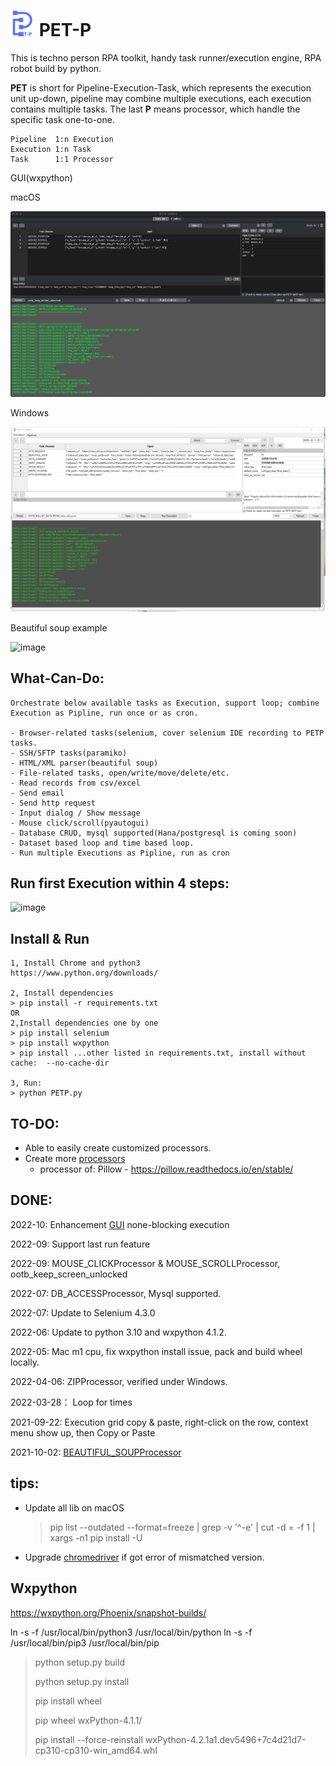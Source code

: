 # ![image](./image/petp_small.png) PET-P

This is techno person RPA toolkit, handy task runner/execution engine, RPA robot build by python.

**PET** is short for Pipeline-Execution-Task, which represents the execution unit up-down, pipeline may combine multiple
executions, each execution contains multiple tasks. The last **P** means processor, which handle the specific task
one-to-one.

    Pipeline  1:n Execution
    Execution 1:n Task
    Task      1:1 Processor

GUI(wxpython)

macOS

![image](https://raw.githubusercontent.com/lorisunjunbin/petp/master/image/PETP_overview.png)

Windows

![image](https://raw.githubusercontent.com/lorisunjunbin/petp/master/image/PETP_overview_windows.png)

Beautiful soup example

![image](https://raw.githubusercontent.com/lorisunjunbin/petp/master/image/Beautifulsoup.png)

## What-Can-Do:

    Orchestrate below available tasks as Execution, support loop; combine Execution as Pipline, run once or as cron.

    - Browser-related tasks(selenium, cover selenium IDE recording to PETP tasks.
    - SSH/SFTP tasks(paramiko)
    - HTML/XML parser(beautiful soup)
    - File-related tasks, open/write/move/delete/etc.
    - Read records from csv/excel
    - Send email
    - Send http request
    - Input dialog / Show message
    - Mouse click/scroll(pyautogui)
    - Database CRUD, mysql supported(Hana/postgresql is coming soon)
    - Dataset based loop and time based loop.
    - Run multiple Executions as Pipline, run as cron
    

## Run first Execution within 4 steps:

![image](https://raw.githubusercontent.com/lorisunjunbin/petp/master/image/user_manual.png)

## Install & Run

    1, Install Chrome and python3
    https://www.python.org/downloads/

    2, Install dependencies
    > pip install -r requirements.txt
    OR 
    2,Install dependencies one by one 
    > pip install selenium
    > pip install wxpython
    > pip install ...other listed in requirements.txt, install without cache:  --no-cache-dir 

    3, Run: 
    > python PETP.py


## TO-DO:

- Able to easily create customized processors.
- Create more [processors](./core/processors)
  - processor of: Pillow - https://pillow.readthedocs.io/en/stable/

## DONE:

2022-10: Enhancement [GUI](./mvp) none-blocking execution

2022-09: Support last run feature

2022-09: MOUSE_CLICKProcessor & MOUSE_SCROLLProcessor, ootb_keep_screen_unlocked 

2022-07: DB_ACCESSProcessor, Mysql supported.

2022-07: Update to Selenium 4.3.0 

2022-06: Update to python 3.10 and wxpython 4.1.2. 

2022-05: Mac m1 cpu, fix wxpython install issue, pack and build wheel locally.

2022-04-06: ZIPProcessor, verified under Windows.

2022-03-28： Loop for times

2021-09-22: Execution grid copy & paste, right-click on the row, context menu show up, then Copy or Paste

2021-10-02: [BEAUTIFUL_SOUPProcessor](./core/processors/BEAUTIFUL_SOUPProcessor.py) 


## tips:

- Update all lib on macOS
  > pip list --outdated --format=freeze | grep -v '^\-e' | cut -d = -f 1 | xargs -n1 pip install -U
- Upgrade [chromedriver](https://chromedriver.chromium.org/downloads) if got error of mismatched version.

## Wxpython

https://wxpython.org/Phoenix/snapshot-builds/

ln -s -f /usr/local/bin/python3 /usr/local/bin/python
ln -s -f /usr/local/bin/pip3 /usr/local/bin/pip

> python setup.py build
> 
> python setup.py install
> 
> pip install wheel
> 
> pip wheel wxPython-4.1.1/
> 
> pip install --force-reinstall wxPython-4.2.1a1.dev5496+7c4d21d7-cp310-cp310-win_amd64.whl
     
